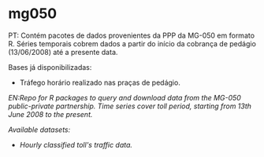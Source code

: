 # mg050

PT: Contém pacotes de dados provenientes da PPP da MG-050 em formato R. Séries temporais cobrem dados a partir do início da cobrança de pedágio (13/06/2008) até a presente data.

Bases já disponibilizadas:

- Tráfego horário realizado nas praças de pedágio.




*EN:Repo for R packages to query and download data from the MG-050 public-private partnership. Time series cover toll period, starting from 13th June 2008 to the present.*

*Available datasets:*

- *Hourly classified toll's traffic data.*
